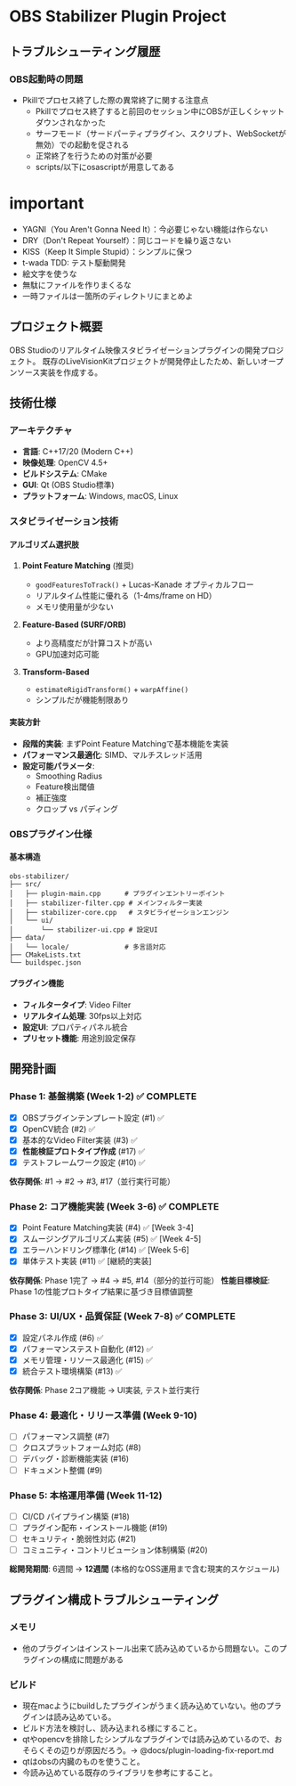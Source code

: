 # OBS Stabilizer Plugin Project

## トラブルシューティング履歴

### OBS起動時の問題
- Pkillでプロセス終了した際の異常終了に関する注意点
  - Pkillでプロセス終了すると前回のセッション中にOBSが正しくシャットダウンされなかった
  - サーフモード（サードパーティプラグイン、スクリプト、WebSocketが無効）での起動を促される
  - 正常終了を行うための対策が必要
  - scripts/以下にosascriptが用意してある

# important
- YAGNI（You Aren't Gonna Need It）：今必要じゃない機能は作らない
- DRY（Don't Repeat Yourself）：同じコードを繰り返さない
- KISS（Keep It Simple Stupid）：シンプルに保つ
- t-wada TDD: テスト駆動開発
- 絵文字を使うな
- 無駄にファイルを作りまくるな
- 一時ファイルは一箇所のディレクトリにまとめよ

## プロジェクト概要

OBS Studioのリアルタイム映像スタビライゼーションプラグインの開発プロジェクト。
既存のLiveVisionKitプロジェクトが開発停止したため、新しいオープンソース実装を作成する。

## 技術仕様

### アーキテクチャ
- **言語**: C++17/20 (Modern C++)
- **映像処理**: OpenCV 4.5+
- **ビルドシステム**: CMake
- **GUI**: Qt (OBS Studio標準)
- **プラットフォーム**: Windows, macOS, Linux

### スタビライゼーション技術

#### アルゴリズム選択肢
1. **Point Feature Matching** (推奨)
   - `goodFeaturesToTrack()` + Lucas-Kanade オプティカルフロー
   - リアルタイム性能に優れる（1-4ms/frame on HD）
   - メモリ使用量が少ない

2. **Feature-Based (SURF/ORB)**
   - より高精度だが計算コストが高い
   - GPU加速対応可能

3. **Transform-Based**
   - `estimateRigidTransform()` + `warpAffine()`
   - シンプルだが機能制限あり

#### 実装方針
- **段階的実装**: まずPoint Feature Matchingで基本機能を実装
- **パフォーマンス最適化**: SIMD、マルチスレッド活用
- **設定可能パラメータ**: 
  - Smoothing Radius
  - Feature検出閾値
  - 補正強度
  - クロップ vs パディング

### OBSプラグイン仕様

#### 基本構造
```
obs-stabilizer/
├── src/
│   ├── plugin-main.cpp      # プラグインエントリーポイント
│   ├── stabilizer-filter.cpp # メインフィルター実装
│   ├── stabilizer-core.cpp   # スタビライゼーションエンジン
│   └── ui/
│       └── stabilizer-ui.cpp # 設定UI
├── data/
│   └── locale/              # 多言語対応
├── CMakeLists.txt
└── buildspec.json
```

#### プラグイン機能
- **フィルタータイプ**: Video Filter
- **リアルタイム処理**: 30fps以上対応
- **設定UI**: プロパティパネル統合
- **プリセット機能**: 用途別設定保存

## 開発計画

### Phase 1: 基盤構築 (Week 1-2) ✅ **COMPLETE**
- [x] OBSプラグインテンプレート設定 (#1) ✅
- [x] OpenCV統合 (#2) ✅
- [x] 基本的なVideo Filter実装 (#3) ✅
- [x] **性能検証プロトタイプ作成** (#17) ✅
- [x] テストフレームワーク設定 (#10) ✅

**依存関係**: #1 → #2 → #3, #17（並行実行可能）

### Phase 2: コア機能実装 (Week 3-6) ✅ **COMPLETE**
- [x] Point Feature Matching実装 (#4) ✅ [Week 3-4]
- [x] スムージングアルゴリズム実装 (#5) ✅ [Week 4-5]
- [x] エラーハンドリング標準化 (#14) ✅ [Week 5-6]
- [x] 単体テスト実装 (#11) ✅ [継続的実装]

**依存関係**: Phase 1完了 → #4 → #5, #14（部分的並行可能）
**性能目標検証**: Phase 1の性能プロトタイプ結果に基づき目標値調整

### Phase 3: UI/UX・品質保証 (Week 7-8) ✅ **COMPLETE**
- [x] 設定パネル作成 (#6) ✅
- [x] パフォーマンステスト自動化 (#12) ✅
- [x] メモリ管理・リソース最適化 (#15) ✅
- [x] 統合テスト環境構築 (#13) ✅

**依存関係**: Phase 2コア機能 → UI実装, テスト並行実行

### Phase 4: 最適化・リリース準備 (Week 9-10)
- [ ] パフォーマンス調整 (#7)
- [ ] クロスプラットフォーム対応 (#8)
- [ ] デバッグ・診断機能実装 (#16)
- [ ] ドキュメント整備 (#9)

### Phase 5: 本格運用準備 (Week 11-12)
- [ ] CI/CD パイプライン構築 (#18)
- [ ] プラグイン配布・インストール機能 (#19)
- [ ] セキュリティ・脆弱性対応 (#21)
- [ ] コミュニティ・コントリビューション体制構築 (#20)

**総開発期間**: 6週間 → **12週間** (本格的なOSS運用まで含む現実的スケジュール)

## プラグイン構成トラブルシューティング

### メモリ
- 他のプラグインはインストール出来て読み込めているから問題ない。このプラグインの構成に問題がある

### ビルド
- 現在macようにbuildしたプラグインがうまく読み込めていない。他のプラグインは読み込めている。
- ビルド方法を検討し、読み込まれる様にすること。
- qtやopencvを排除したシンプルなプラグインでは読み込めているので、おそらくその辺りが原因だろう。-> @docs/plugin-loading-fix-report.md
- qtはobsの内臓のものを使うこと。
- 今読み込めている既存のライブラリを参考にすること。

